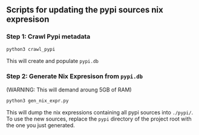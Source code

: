 ## Scripts for updating the pypi sources nix expresison

### Step 1: Crawl Pypi metadata
```bash
python3 crawl_pypi
```
This will create and populate `pypi.db`

### Step 2: Generate Nix Expresison from `pypi.db`
(WARNING: This will demand aroung 5GB of RAM)
```bash
python3 gen_nix_expr.py
```
This will dump the nix expressions containing all pypi sources into `./pypi/`.
To use the new sources, replace the `pypi` directory of the project root with the one you just generated.
